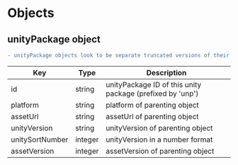 # Objects

## unityPackage object

```diff
- unityPackage objects look to be separate truncated versions of their parenting objects (World object, Avatar object, etc)
```

Key | Type | Description
----|------|------------
id | string | unityPackage ID of this unity package (prefixed by 'unp')
platform | string | platform of parenting object
assetUrl | string | assetUrl of parenting object
unityVersion | string | unityVersion of parenting object
unitySortNumber | integer | unityVersion in a number format
assetVersion | integer | assetVersion of parenting object
